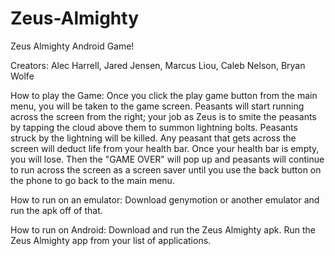 Zeus-Almighty
=============
Zeus Almighty Android Game!

Creators: Alec Harrell, Jared Jensen, Marcus Liou, Caleb Nelson, Bryan Wolfe

How to play the Game:
Once you click the play game button from the main menu, you will be taken to the game screen. Peasants 
will start running across the screen from the right; your job as Zeus is to smite the peasants by tapping 
the cloud above them to summon lightning bolts. Peasants struck by the lightning will be killed. Any peasant 
that gets across the screen will deduct life from your health bar. Once your health bar is empty, you will lose.
Then the "GAME OVER" will pop up and peasants will continue to run across the screen as a screen saver until you use the back button on the phone to go back to the main menu.

How to run on an emulator:
Download genymotion or another emulator and run the apk off of that.

How to run on Android:
Download and run the Zeus Almighty apk. Run the Zeus Almighty app from your list of applications. 
